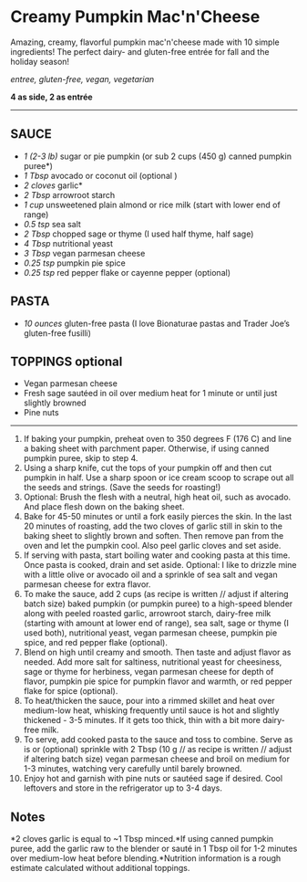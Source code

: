 # Creamy Pumpkin Mac'n'Cheese

Amazing, creamy, flavorful pumpkin mac'n'cheese made with 10 simple ingredients! The perfect dairy- and gluten-free entrée for fall and the holiday season!

*entree, gluten-free, vegan, vegetarian*

**4 as side, 2 as entrée**

---

## SAUCE

- *1 (2-3 lb)* sugar or pie pumpkin (or sub 2 cups (450 g) canned pumpkin puree*)
- *1 Tbsp* avocado or coconut oil (optional )
- *2 cloves* garlic*
- *2 Tbsp* arrowroot starch
- *1 cup* unsweetened plain almond or rice milk (start with lower end of range)
- *0.5 tsp* sea salt
- *2 Tbsp* chopped sage or thyme (I used half thyme, half sage)
- *4 Tbsp* nutritional yeast
- *3 Tbsp* vegan parmesan cheese
- *0.25 tsp* pumpkin pie spice
- *0.25 tsp* red pepper flake or cayenne pepper (optional)

## PASTA

- *10 ounces* gluten-free pasta (I love Bionaturae pastas and Trader Joe’s gluten-free fusilli)

## TOPPINGS optional

- Vegan parmesan cheese
- Fresh sage sautéed in oil over medium heat for 1 minute or until just slightly browned
- Pine nuts

---

1. If baking your pumpkin, preheat oven to 350 degrees F (176 C) and line a baking sheet with parchment paper. Otherwise, if using canned pumpkin puree, skip to step 4.
2. Using a sharp knife, cut the tops of your pumpkin off and then cut pumpkin in half. Use a sharp spoon or ice cream scoop to scrape out all the seeds and strings. (Save the seeds for roasting!)
3. Optional: Brush the flesh with a neutral, high heat oil, such as avocado. And place flesh down on the baking sheet.
4. Bake for 45-50 minutes or until a fork easily pierces the skin. In the last 20 minutes of roasting, add the two cloves of garlic still in skin to the baking sheet to slightly brown and soften. Then remove pan from the oven and let the pumpkin cool. Also peel garlic cloves and set aside.
5. If serving with pasta, start boiling water and cooking pasta at this time. Once pasta is cooked, drain and set aside. Optional: I like to drizzle mine with a little olive or avocado oil and a sprinkle of sea salt and vegan parmesan cheese for extra flavor.
6. To make the sauce, add 2 cups (as recipe is written // adjust if altering batch size) baked pumpkin (or pumpkin puree) to a high-speed blender along with peeled roasted garlic, arrowroot starch, dairy-free milk (starting with amount at lower end of range), sea salt, sage or thyme (I used both), nutritional yeast, vegan parmesan cheese, pumpkin pie spice, and red pepper flake (optional).
7. Blend on high until creamy and smooth. Then taste and adjust flavor as needed. Add more salt for saltiness, nutritional yeast for cheesiness, sage or thyme for herbiness, vegan parmesan cheese for depth of flavor, pumpkin pie spice for pumpkin flavor and warmth, or red pepper flake for spice (optional).
8. To heat/thicken the sauce, pour into a rimmed skillet and heat over medium-low heat, whisking frequently until sauce is hot and slightly thickened - 3-5 minutes. If it gets too thick, thin with a bit more dairy-free milk.
9. To serve, add cooked pasta to the sauce and toss to combine. Serve as is or (optional) sprinkle with 2 Tbsp (10 g // as recipe is written // adjust if altering batch size) vegan parmesan cheese and broil on medium for 1-3 minutes, watching very carefully until barely browned.
10. Enjoy hot and garnish with pine nuts or sautéed sage if desired. Cool leftovers and store in the refrigerator up to 3-4 days.

## Notes

*2 cloves garlic is equal to ~1 Tbsp minced.*If using canned pumpkin puree, add the garlic raw to the blender or sauté in 1 Tbsp oil for 1-2 minutes over medium-low heat before blending.*Nutrition information is a rough estimate calculated without additional toppings.